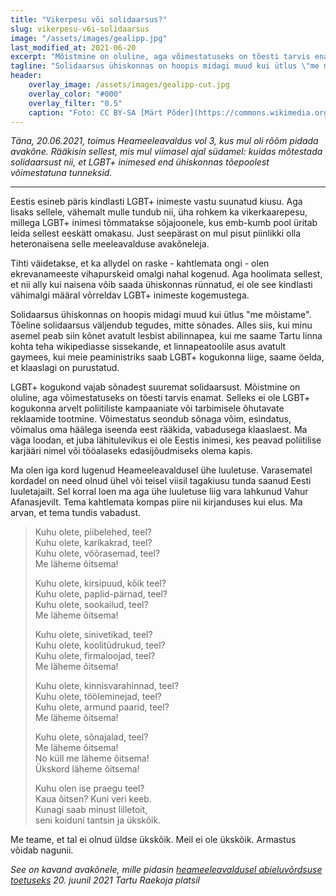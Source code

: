 ```yaml
---
title: "Vikerpesu või solidaarsus?"
slug: vikerpesu-v6i-solidaarsus
image: "/assets/images/gealipp.jpg"
last_modified_at: 2021-06-20
excerpt: "Mõistmine on oluline, aga võimestatuseks on tõesti tarvis enamat. Selleks ei ole LGBT+ kogukonna arvelt poliitiliste kampaaniate või tarbimisele õhutavate reklaamide tootmine."
tagline: "Solidaarsus ühiskonnas on hoopis midagi muud kui ütlus \"me mõistame\". Tõeline solidaarsus väljendub tegudes, mitte sõnades."
header:
    overlay_image: /assets/images/gealipp-cut.jpg
    overlay_color: "#000"
    overlay_filter: "0.5"
    caption: "Foto: CC BY-SA [Märt Põder](https://commons.wikimedia.org/wiki/File:Atmosphere_at_Heameeleavaldus_October_4th_2020_in_Tartu,_Estonia_24.jpg%20)"
---
```


_Täna, 20.06.2021, toimus Heameeleavaldus vol 3, kus mul oli rõõm pidada avakõne. Rääkisin sellest, mis mul viimasel ajal südamel: kuidas mõtestada solidaarsust nii, et LGBT+ inimesed end ühiskonnas tõepoolest võimestatuna tunneksid._

***

Eestis esineb päris kindlasti LGBT+ inimeste vastu suunatud kiusu. Aga lisaks sellele, vähemalt mulle tundub nii, üha rohkem ka vikerkaarepesu, millega LGBT+ inimesi tõmmatakse sõjajoonele, kus emb-kumb pool üritab leida sellest eeskätt omakasu. Just seepärast on mul pisut piinlikki olla heteronaisena selle meeleavalduse avakõneleja. 

Tihti väidetakse, et ka allydel on raske - kahtlemata ongi - olen ekrevanameeste vihapurskeid omalgi nahal kogenud. Aga hoolimata sellest, et nii ally kui naisena võib saada ühiskonnas rünnatud, ei ole see kindlasti vähimalgi määral võrreldav LGBT+ inimeste kogemustega. 

Solidaarsus ühiskonnas on hoopis midagi muud kui ütlus "me mõistame". Tõeline solidaarsus väljendub tegudes, mitte sõnades. Alles siis, kui minu asemel peab siin kõnet avatult lesbist abilinnapea, kui me saame Tartu linna kohta teha wikipediasse sissekande, et linnapeatoolile asus avatult gaymees, kui meie peaministriks saab LGBT+ kogukonna liige, saame öelda, et klaaslagi on purustatud. 

LGBT+ kogukond vajab sõnadest suuremat solidaarsust. Mõistmine on oluline, aga võimestatuseks on tõesti tarvis enamat. Selleks ei ole LGBT+ kogukonna arvelt poliitiliste kampaaniate või tarbimisele õhutavate reklaamide tootmine. Võimestatus seondub sõnaga võim, esindatus, võimalus oma häälega iseenda eest rääkida, vabadusega klaaslaest. Ma väga loodan, et juba lähitulevikus ei ole Eestis inimesi, kes peavad poliitilise karjääri nimel või tööalaseks edasijõudmiseks olema kapis.

Ma olen iga kord lugenud Heameeleavaldusel ühe luuletuse. Varasematel kordadel on need olnud ühel või teisel viisil tagakiusu tunda saanud Eesti luuletajailt. Sel korral loen ma aga ühe luuletuse liig vara lahkunud Vahur Afanasjevilt. Tema kahtlemata kompas piire nii kirjanduses kui elus. Ma arvan, et tema tundis vabadust.

>Kuhu olete, piibelehed, teel?  
>Kuhu olete, karikakrad, teel?  
>Kuhu olete, võõrasemad, teel?  
>Me läheme õitsema!  
>
>Kuhu olete, kirsipuud, kõik teel?  
>Kuhu olete, paplid-pärnad, teel?  
>Kuhu olete, sookailud, teel?  
>Me läheme õitsema!  
>
>Kuhu olete, sinivetikad, teel?  
>Kuhu olete, koolitüdrukud, teel?  
>Kuhu olete, firmaloojad, teel?  
>Me läheme õitsema!  
>
>Kuhu olete, kinnisvarahinnad, teel?  
>Kuhu olete, tööleminejad, teel?  
>Kuhu olete, armund paarid, teel?  
>Me läheme õitsema!  
>
>Kuhu olete, sõnajalad, teel?  
>Me läheme õitsema!  
>No küll me läheme õitsema!  
>Ükskord läheme õitsema!  
>
>Kuhu olen ise praegu teel?  
>Kaua õitsen? Kuni veri keeb.  
>Kunagi saab minust lilletoit,  
>seni koiduni tantsin ja ükskõik.

Me teame, et tal ei olnud üldse ükskõik.
Meil ei ole ükskõik.
Armastus võidab nagunii.

_See on kavand avakõnele, mille pidasin [heameeleavaldusel abieluvõrdsuse toetuseks](https://www.facebook.com/events/222177576409853) 20. juunil 2021 Tartu Raekoja platsil_
